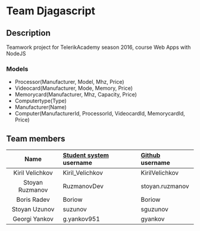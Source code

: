 # Team Djagascript

## Description
Teamwork project for TelerikAcademy season 2016, course Web Apps with NodeJS


### Models
- Processor(Manufacturer, Model, Mhz, Price)
- Videocard(Manufacturer, Mode, Memory, Price)
- Memorycard(Manufacturer, Mhz, Capacity, Price)
- Computertype(Type)
- Manufacturer(Name)
- Computer(ManufacturerId, ProcessorId, VideocardId, MemorycardId, Price)


## Team members
| Name | [Student system](https://telerikacademy.com) username | [Github](https://github.com) username|
|:----:|:-----------------------|:-----------------------------|
| Kiril Velichkov | Kiril_Velichkov | KirilVelichkov |
| Stoyan Ruzmanov | RuzmanovDev | stoyan.ruzmanov |
| Boris Radev | Boriow | Boriow |
| Stoyan Uzunov | suzunov | sguzunov |
| Georgi Yankov | g.yankov951 | gyankov |
